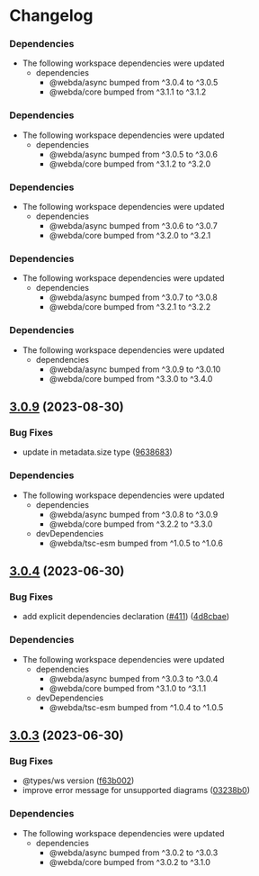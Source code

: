 # Changelog

### Dependencies

* The following workspace dependencies were updated
  * dependencies
    * @webda/async bumped from ^3.0.4 to ^3.0.5
    * @webda/core bumped from ^3.1.1 to ^3.1.2

### Dependencies

* The following workspace dependencies were updated
  * dependencies
    * @webda/async bumped from ^3.0.5 to ^3.0.6
    * @webda/core bumped from ^3.1.2 to ^3.2.0

### Dependencies

* The following workspace dependencies were updated
  * dependencies
    * @webda/async bumped from ^3.0.6 to ^3.0.7
    * @webda/core bumped from ^3.2.0 to ^3.2.1

### Dependencies

* The following workspace dependencies were updated
  * dependencies
    * @webda/async bumped from ^3.0.7 to ^3.0.8
    * @webda/core bumped from ^3.2.1 to ^3.2.2

### Dependencies

* The following workspace dependencies were updated
  * dependencies
    * @webda/async bumped from ^3.0.9 to ^3.0.10
    * @webda/core bumped from ^3.3.0 to ^3.4.0

## [3.0.9](https://github.com/loopingz/webda.io/compare/kubernetes-v3.0.8...kubernetes-v3.0.9) (2023-08-30)


### Bug Fixes

* update in metadata.size type ([9638683](https://github.com/loopingz/webda.io/commit/9638683d18a642474d14a51ec3bab3a2ba7efeb3))


### Dependencies

* The following workspace dependencies were updated
  * dependencies
    * @webda/async bumped from ^3.0.8 to ^3.0.9
    * @webda/core bumped from ^3.2.2 to ^3.3.0
  * devDependencies
    * @webda/tsc-esm bumped from ^1.0.5 to ^1.0.6

## [3.0.4](https://github.com/loopingz/webda.io/compare/kubernetes-v3.0.3...kubernetes-v3.0.4) (2023-06-30)


### Bug Fixes

* add explicit dependencies declaration ([#411](https://github.com/loopingz/webda.io/issues/411)) ([4d8cbae](https://github.com/loopingz/webda.io/commit/4d8cbae4d6d31b62df98832591bc97ca77ae6a69))


### Dependencies

* The following workspace dependencies were updated
  * dependencies
    * @webda/async bumped from ^3.0.3 to ^3.0.4
    * @webda/core bumped from ^3.1.0 to ^3.1.1
  * devDependencies
    * @webda/tsc-esm bumped from ^1.0.4 to ^1.0.5

## [3.0.3](https://github.com/loopingz/webda.io/compare/kubernetes-v3.0.2...kubernetes-v3.0.3) (2023-06-30)


### Bug Fixes

* @types/ws version ([f63b002](https://github.com/loopingz/webda.io/commit/f63b0025b72f96f4282fbd30232f02164134ed5e))
* improve error message for unsupported diagrams ([03238b0](https://github.com/loopingz/webda.io/commit/03238b072ad3525ed463212fc77463f958259f90))


### Dependencies

* The following workspace dependencies were updated
  * dependencies
    * @webda/async bumped from ^3.0.2 to ^3.0.3
    * @webda/core bumped from ^3.0.2 to ^3.1.0
